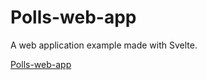 # Polls-web-app

A web application example made with Svelte.

<a href="https://josanescod.github.io/polls-web-app/">Polls-web-app</a>
